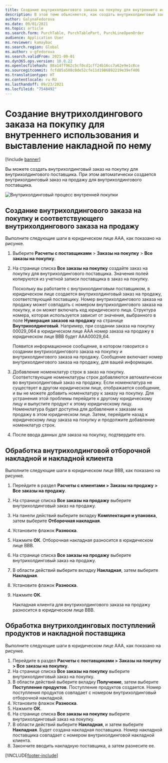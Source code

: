 ```yaml
---
title: Создание внутрихолдингового заказа на покупку для внутреннего использования и выставление накладной по нему
description: В этой теме объясняется, как создать внутрихолдинговый заказ на покупку для внутреннего использования и выставить накладную по нему
author: GalynaFedorova
ms.date: 09/01/2021
ms.topic: article
ms.search.form: PurchTable, PurchTablePart, PurchLineOpenOrder
audience: Application User
ms.reviewer: kamaybac
ms.search.region: Global
ms.author: v-gfedorova
ms.search.validFrom: 2021-09-01
ms.dyn365.ops.version: 10.0.22
ms.openlocfilehash: 88a14ff962c5cf0cd1cff24b16cc7a62e9e1c8ce
ms.sourcegitcommit: fcfd85a508c0de52cfe11d1986892219e39ef406
ms.translationtype: HT
ms.contentlocale: ru-RU
ms.lasthandoff: 09/23/2021
ms.locfileid: "7548492"
---
```

# <a name="create-and-invoice-an-intercompany-purchase-order-for-internal-use"></a>Создание внутрихолдингового заказа на покупку для внутреннего использования и выставление накладной по нему

[!include [banner](../../includes/banner.md)]

Вы можете создать внутрихолдинговый заказ на покупку для внутрихолдингового поставщика. При этом автоматически создается внутрихолдинговый заказ на продажу для внутрихолдингового поставщика.

![Внутрихолдинговый процесс внутренней покупки](media/intercompanypurchaseprocess.png)

## <a name="create-an-intercompany-purchase-order-and-a-corresponding-intercompany-sales-order"></a>Создание внутрихолдингового заказа на покупку и соответствующего внутрихолдингового заказа на продажу

Выполните следующие шаги в юридическом лице ААА, как показано на рисунке.

1. Выберите **Расчеты с поставщиками** \> **Заказы на покупку** \> **Все заказы на покупку**.
1. На странице списка **Все заказы на покупку** создайте заказ на покупку для внутрихолдингового поставщика. Значения полей копируются из учетной записи поставщика в заказ на покупку.

    Поскольку вы работаете с внутрихолдинговым поставщиком, в юридическом лице создается внутрихолдинговый заказ на продажу, соответствующий поставщику. Номер внутрихолдингового заказа на продажу может совпадать с номером внутрихолдингового заказа на покупку, и он может включать код юридического лица. Структура номера, которая используется зависит от значения, выбранного в поле **Нумерация заказов на продажу** на странице **Внутрихолдинговый**. Например, при создании заказа на покупку 00029\_064 в юридическом лице AAA номер заказа на продажу в юридическом лице BBB будет AAA00029\_64.

    Появится информационное сообщение, в котором говорится о создании внутрихолдингового заказа на покупку и внутрихолдингового заказа на продажу. Сообщение включает номер внутрихолдингового заказа на продажу, для вашей информации.

1. Добавление номенклатур строк в заказ на покупку. Соответствующие номенклатуры строк добавляются автоматически во внутрихолдинговый заказ на продажу. Если номенклатура не существует в другом юридическом лице, отображается сообщение, и вы не можете добавить номенклатуру к заказу на покупку. Для устранения этой проблемы перейдите к другому юридическому лицу и выпустите продукт к этому юридическому лицу. Номенклатура будет доступна для добавления к заказам на продажу в этом юридическом лице. Затем, перейдите назад к юридическому лицу заказа на покупку и продолжите добавление номенклатур строк.
1. После ввода данных для заказа на покупку, подтвердите его.

## <a name="process-the-intercompany-packing-slip-and-customer-invoice"></a>Обработка внутрихолдинговой отборочной накладной и накладной клиента

Выполните следующие шаги в юридическом лице BBB, как показано на рисунке.

1. Перейдите в раздел **Расчеты с клиентами \> Заказы на продажу \> Все заказы на продажу**.
1. На странице списка **Все заказы на продажу** выберите внутрихолдинговый заказ на продажу.
1. На панели действий выберите вкладку **Комплектация и упаковка**, затем выберите **Отборочная накладная**.
1. Установите флажок **Разноска**.
1. Нажмите **ОК**. Отборочная накладная разносится в юридическом лице BBB.
1. На странице списка **Все заказы на продажу** выберите внутрихолдинговый заказ на продажу.
1. В области действий выберите вкладку **Накладная**, затем выберите **Накладная**.
1. Установите флажок **Разноска**.
1. Нажмите **ОК**.

    Накладная клиента для внутрихолдингового заказа на продажу разносится в юридическом лице BBB.

## <a name="process-the-intercompany-product-receipt-and-vendor-invoice"></a>Обработка внутрихолдинговых поступлений продуктов и накладной поставщика

Выполните следующие шаги в юридическом лице ААА, как показано на рисунке.

1. Перейдите в раздел **Расчеты с поставщиками \> Заказы на покупку \> Все заказы на покупку**.
1. На странице списка **Все заказы на покупку** выберите внутрихолдинговый заказ на покупку.
1. В области действий выберите вкладку **Получение**, затем выберите **Поступление продуктов**. Поступление продуктов создается. Номер поступления продуктов совпадает с номером внутрихолдинговый отборочной накладной.
1. Установите флажок **Разноска**.
1. Нажмите **ОК**.
1. На странице списка **Все заказы на покупку** выберите внутрихолдинговый заказ на покупку.
1. В области действий выберите **Накладная**, и затем выберите **Накладная**. Будет создана накладная поставщика. Номер накладной поставщика совпадает с номером внутрихолдинговой накладной клиента.
1. Закончите вводить накладную поставщика, а затем разнесите ее.

[!INCLUDE[footer-include](../../includes/footer-banner.md)]
